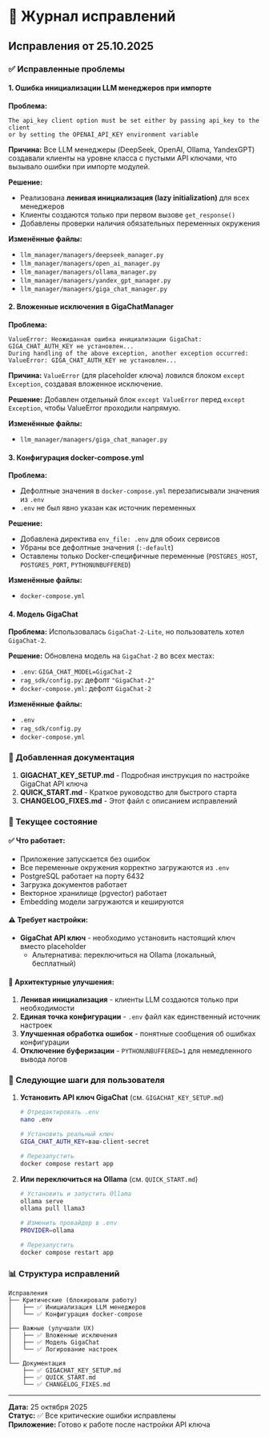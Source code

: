 # 🔧 Журнал исправлений

## Исправления от 25.10.2025

### ✅ Исправленные проблемы

#### 1. **Ошибка инициализации LLM менеджеров при импорте**

**Проблема:**
```
The api_key client option must be set either by passing api_key to the client 
or by setting the OPENAI_API_KEY environment variable
```

**Причина:** 
Все LLM менеджеры (DeepSeek, OpenAI, Ollama, YandexGPT) создавали клиенты на уровне класса с пустыми API ключами, что вызывало ошибки при импорте модулей.

**Решение:**
- Реализована **ленивая инициализация (lazy initialization)** для всех менеджеров
- Клиенты создаются только при первом вызове `get_response()`
- Добавлены проверки наличия обязательных переменных окружения

**Изменённые файлы:**
- `llm_manager/managers/deepseek_manager.py`
- `llm_manager/managers/open_ai_manager.py`
- `llm_manager/managers/ollama_manager.py`
- `llm_manager/managers/yandex_gpt_manager.py`
- `llm_manager/managers/giga_chat_manager.py`

#### 2. **Вложенные исключения в GigaChatManager**

**Проблема:**
```
ValueError: Неожиданная ошибка инициализации GigaChat: GIGA_CHAT_AUTH_KEY не установлен...
During handling of the above exception, another exception occurred:
ValueError: GIGA_CHAT_AUTH_KEY не установлен...
```

**Причина:**
`ValueError` (для placeholder ключа) ловился блоком `except Exception`, создавая вложенное исключение.

**Решение:**
Добавлен отдельный блок `except ValueError` перед `except Exception`, чтобы ValueError проходили напрямую.

**Изменённые файлы:**
- `llm_manager/managers/giga_chat_manager.py`

#### 3. **Конфигурация docker-compose.yml**

**Проблема:**
- Дефолтные значения в `docker-compose.yml` перезаписывали значения из `.env`
- `.env` не был явно указан как источник переменных

**Решение:**
- Добавлена директива `env_file: .env` для обоих сервисов
- Убраны все дефолтные значения (`:-default`)
- Оставлены только Docker-специфичные переменные (`POSTGRES_HOST`, `POSTGRES_PORT`, `PYTHONUNBUFFERED`)

**Изменённые файлы:**
- `docker-compose.yml`

#### 4. **Модель GigaChat**

**Проблема:**
Использовалась `GigaChat-2-Lite`, но пользователь хотел `GigaChat-2`.

**Решение:**
Обновлена модель на `GigaChat-2` во всех местах:
- `.env`: `GIGA_CHAT_MODEL=GigaChat-2`
- `rag_sdk/config.py`: дефолт `"GigaChat-2"`
- `docker-compose.yml`: дефолт `GigaChat-2`

**Изменённые файлы:**
- `.env`
- `rag_sdk/config.py`
- `docker-compose.yml`

### 📝 Добавленная документация

1. **GIGACHAT_KEY_SETUP.md** - Подробная инструкция по настройке GigaChat API ключа
2. **QUICK_START.md** - Краткое руководство для быстрого старта
3. **CHANGELOG_FIXES.md** - Этот файл с описанием исправлений

### 🎯 Текущее состояние

#### ✅ Что работает:
- Приложение запускается без ошибок
- Все переменные окружения корректно загружаются из `.env`
- PostgreSQL работает на порту 6432
- Загрузка документов работает
- Векторное хранилище (pgvector) работает
- Embedding модели загружаются и кешируются

#### ⚠️ Требует настройки:
- **GigaChat API ключ** - необходимо установить настоящий ключ вместо placeholder
  - Альтернатива: переключиться на Ollama (локальный, бесплатный)

#### 🔧 Архитектурные улучшения:
1. **Ленивая инициализация** - клиенты LLM создаются только при необходимости
2. **Единая точка конфигурации** - `.env` файл как единственный источник настроек
3. **Улучшенная обработка ошибок** - понятные сообщения об ошибках конфигурации
4. **Отключение буферизации** - `PYTHONUNBUFFERED=1` для немедленного вывода логов

### 🚀 Следующие шаги для пользователя

1. **Установить API ключ GigaChat** (см. `GIGACHAT_KEY_SETUP.md`)
   ```bash
   # Отредактировать .env
   nano .env
   
   # Установить реальный ключ
   GIGA_CHAT_AUTH_KEY=ваш-client-secret
   
   # Перезапустить
   docker compose restart app
   ```

2. **Или переключиться на Ollama** (см. `QUICK_START.md`)
   ```bash
   # Установить и запустить Ollama
   ollama serve
   ollama pull llama3
   
   # Изменить провайдер в .env
   PROVIDER=ollama
   
   # Перезапустить
   docker compose restart app
   ```

### 📊 Структура исправлений

```
Исправления
├── Критические (блокировали работу)
│   ├── ✅ Инициализация LLM менеджеров
│   └── ✅ Конфигурация docker-compose
│
├── Важные (улучшали UX)
│   ├── ✅ Вложенные исключения
│   ├── ✅ Модель GigaChat
│   └── ✅ Логирование настроек
│
└── Документация
    ├── ✅ GIGACHAT_KEY_SETUP.md
    ├── ✅ QUICK_START.md
    └── ✅ CHANGELOG_FIXES.md
```

---

**Дата:** 25 октября 2025  
**Статус:** ✅ Все критические ошибки исправлены  
**Приложение:** Готово к работе после настройки API ключа


